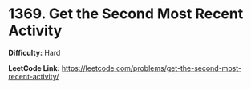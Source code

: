 # 1369. Get the Second Most Recent Activity

**Difficulty:** Hard

**LeetCode Link:** https://leetcode.com/problems/get-the-second-most-recent-activity/

